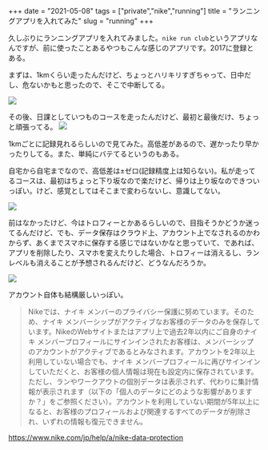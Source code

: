 +++
date = "2021-05-08"
tags = ["private","nike","running"]
title = "ランニングアプリを入れてみた"
slug = "running"
+++

久しぶりにランニングアプリを入れてみました。`nike run club`というアプリなんですが、前に使ったことあるやつもこんな感じのアプリです。2017に登録とある。

まずは、1kmくらい走ったんだけど、ちょっとハリキリすぎちゃって、日中だし、危ないかもと思ったので、そこで中断してる。

![](https://raw.githubusercontent.com/syui/img/master/other/nike_running_20210508_0423.png)

その後、日課としていつものコースを走ったんだけど、最初と最後だけ、ちょっと頑張ってる。
![](https://raw.githubusercontent.com/syui/img/master/other/nike_running_20210508_0425.png)

1kmごとに記録見れるらしいので見てみた。高低差があるので、遅かったり早かったりしてる。また、単純にバテてるというのもある。

自宅から自宅までなので、高低差は±ゼロ(記録精度上は知らない)。私が走ってるコースは、最初はちょっと下り坂なので楽だけど、帰りは上り坂なのできついっぽい。けど、感覚としてはそこまで変わらないし、意識してない。

![](https://raw.githubusercontent.com/syui/img/master/other/nike_running_20210508_0426.png)

前はなかったけど、今はトロフィーとかあるらしいので、目指そうかどうか迷ってるんだけど、でも、データ保存はクラウド上、アカウント上でなされるのかわからず、あくまでスマホに保存する感じではないかなと思っていて、であれば、アプリを削除したり、スマホを変えたりした場合、トロフィーは消えるし、ランレベルも消えることが予想されるんだけど、どうなんだろうか。

![](https://raw.githubusercontent.com/syui/img/master/other/nike_running_20210508_0424.png)

アカウント自体も結構厳しいっぽい。

> Nikeでは、ナイキ メンバーのプライバシー保護に努めています。そのため、ナイキ メンバーシップがアクティブなお客様のデータのみを保存しています。NikeのWebサイトまたはアプリ上で過去2年以内にご自身のナイキ メンバープロフィールにサインインされたお客様は、メンバーシップのアカウントがアクティブであるとみなされます。アカウントを2年以上利用していない場合でも、ナイキ メンバープロフィールに再びサインインしていただくと、お客様の個人情報は現在も設定内に保存されています。ただし、ランやワークアウトの個別データは表示されず、代わりに集計情報が表示されます（以下の「個人のデータにどのような影響がありますか？」をご参照ください）。アカウントを利用していない期間が5年以上になると、お客様のプロフィールおよび関連するすべてのデータが削除され、いずれの情報も復元できません。

https://www.nike.com/jp/help/a/nike-data-protection


